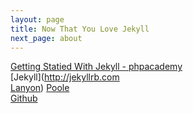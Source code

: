 ```yaml
---
layout: page
title: Now That You Love Jekyll
next_page: about
---
```


[Getting Statied With Jekyll -  phpacademy](https://www.youtube.com/watch?v=iWowJBRMtpc)  
[Jekyll](http://jekyllrb.com  
[Lanyon](http://lanyon.getpoole.com/)) [Poole](http://getpoole.com)  
[Github](https://github.com/)
